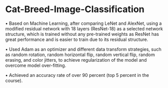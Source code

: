 # Cat-Breed-Image-Classification


• Based on Machine Learning, after comparing LeNet and AlexNet, using a modified residual network with 18 layers
(ResNet-18) as a selected network structure, which is trained without any pre-trained weights as ResNet has great
performance and is easier to train due to its residual structure.

• Used Adam as an optimizer and different data transform strategies, such as random rotation, random horizontal flip,
random vertical flip, random erasing, and color jitters, to achieve regularization of the model and overcome model
over-fitting.

• Achieved an accuracy rate of over 90 percent (top 5 percent in the course).
